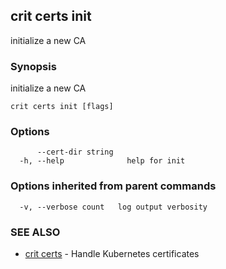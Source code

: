 ## crit certs init

initialize a new CA

### Synopsis

initialize a new CA

```
crit certs init [flags]
```

### Options

```
      --cert-dir string   
  -h, --help              help for init
```

### Options inherited from parent commands

```
  -v, --verbose count   log output verbosity
```

### SEE ALSO

* [crit certs](crit-certs.md)	 - Handle Kubernetes certificates

